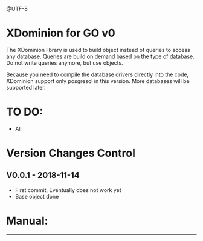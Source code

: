 @UTF-8

XDominion for GO v0
=============================

The XDominion library is used to build object instead of queries to access any database. Queries are build on demand based on the type of database. Do not write queries anymore, but use objects.

Because you need to compile the database drivers directly into the code, 
XDominion support only posgresql in this version. More databases will be supported later.

TO DO:
======

- All

Version Changes Control
=======================

V0.0.1 - 2018-11-14
-----------------------
- First commit, Eventually does not work yet
- Base object done


Manual:
=======================


---
